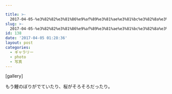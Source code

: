 ```yaml
---

title: >-
  2017-04-05-%e3%82%82%e3%81%86%e9%af%89%e3%81%ae%e3%81%bc%e3%82%8a%e3%81%8c%e3%81%a7%e3%81%a6%e3%81%84%e3%81%9f%e3%82%8a%e6%a1%9c%e3
slug: >-
  2017-04-05-%e3%82%82%e3%81%86%e9%af%89%e3%81%ae%e3%81%bc%e3%82%8a%e3%81%8c%e3%81%a7%e3%81%a6%e3%81%84%e3%81%9f%e3%82%8a%e6%a1%9c%e3
id: 138
date: '2017-04-05 01:28:36'
layout: post
categories:
  - ギャラリー
  - photo
  - 写真
---
```


[gallery]

もう鯉のぼりがでていたり、桜がそろそろだったり。